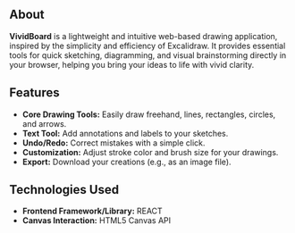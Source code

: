 ## About

**VividBoard** is a lightweight and intuitive web-based drawing application, inspired by the simplicity and efficiency of Excalidraw. It provides essential tools for quick sketching, diagramming, and visual brainstorming directly in your browser, helping you bring your ideas to life with vivid clarity.

## Features

* **Core Drawing Tools:** Easily draw freehand, lines, rectangles, circles, and arrows.
* **Text Tool:** Add annotations and labels to your sketches.
* **Undo/Redo:** Correct mistakes with a simple click.
* **Customization:** Adjust stroke color and brush size for your drawings.
* **Export:** Download your creations (e.g., as an image file).


## Technologies Used

* **Frontend Framework/Library:** REACT
* **Canvas Interaction:** HTML5 Canvas API

